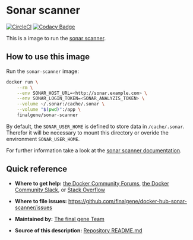 # Sonar scanner
[![CircleCI](https://circleci.com/gh/final-gene/docker-hub-sonar-scanner/tree/master.svg?style=svg)](https://circleci.com/gh/final-gene/docker-hub-sonar-scanner/tree/master) [![Codacy Badge](https://api.codacy.com/project/badge/Grade/bfdd057b2435451092fd0411e96521eb)](https://www.codacy.com/app/final-gene/docker-hub-sonar-scanner?utm_source=github.com&amp;utm_medium=referral&amp;utm_content=final-gene/docker-hub-sonar-scanner&amp;utm_campaign=Badge_Grade)

This is a image to run the [sonar scanner](https://docs.sonarqube.org/display/SCAN/Analyzing+with+SonarQube+Scanner).

## How to use this image
Run the `sonar-scanner` image:

```bash
docker run \
    --rm \
    --env SONAR_HOST_URL=<http://sonar.example.com> \
    --env SONAR_LOGIN_TOKEN=<SONAR_ANALYZIS_TOKEN> \
    --volume ~/.sonar:/cache/.sonar \
    --volume "$(pwd)":/app \
    finalgene/sonar-scanner
```

By default, the `SONAR_USER_HOME` is defined to store data in `/cache/.sonar`.  
Therefor it will be necessary to mount this directory or overide the environment `SONAR_USER_HOME`.

For further information take a look at the [sonar scanner documentation](https://docs.sonarqube.org/display/SCAN/Analyzing+with+SonarQube+Scanner).

## Quick reference
* **Where to get help:**
[the Docker Community Forums](https://forums.docker.com), [the Docker Community Slack](https://blog.docker.com/2016/11/introducing-docker-community-directory-docker-community-slack), or [Stack Overflow](https://stackoverflow.com/search?tab=newest&q=docker)

* **Where to file issues:**
https://github.com/finalgene/docker-hub-sonar-scanner/issues

* **Maintained by:**
[The final gene Team](https://github.com/finalgene)

* **Source of this description:**
[Repository README.md](https://github.com/finalgene/docker-hub-sonar-scanner/blob/master/README.md)
